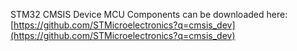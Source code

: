 STM32 CMSIS Device MCU Components can be downloaded here:<BR>
[https://github.com/STMicroelectronics?q=cmsis_dev](https://github.com/STMicroelectronics?q=cmsis_dev)
